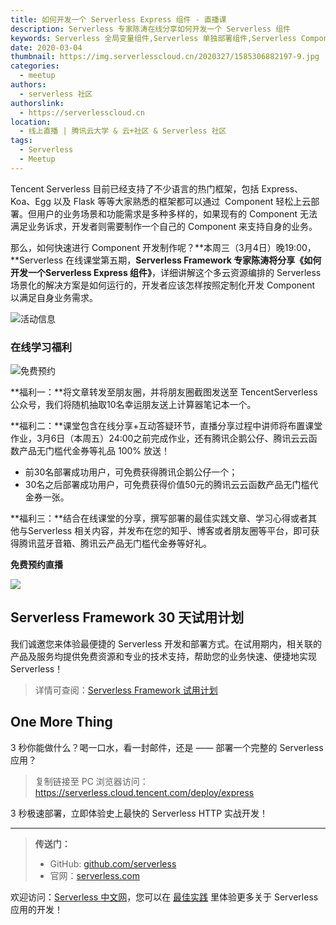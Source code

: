 ```yaml
---
title: 如何开发一个 Serverless Express 组件 - 直播课
description: Serverless 专家陈涛在线分享如何开发一个 Serverless 组件
keywords: Serverless 全局变量组件,Serverless 单独部署组件,Serverless Component
date: 2020-03-04
thumbnail: https://img.serverlesscloud.cn/2020327/1585306882197-9.jpg
categories:
  - meetup
authors:
  - serverless 社区
authorslink:
  - https://serverlesscloud.cn
location: 
  - 线上直播 | 腾讯云大学 & 云+社区 & Serverless 社区
tags:
  - Serverless
  - Meetup  
---
```


Tencent Serverless 目前已经支持了不少语言的热门框架，包括 Express、 Koa、Egg 以及 Flask 等等大家熟悉的框架都可以通过  Component 轻松上云部署。但用户的业务场景和功能需求是多种多样的，如果现有的 Component 无法满足业务诉求，开发者则需要制作一个自己的 Component 来支持自身的业务。

那么，如何快速进行 Component 开发制作呢？**本周三（3月4日）晚19:00，**Serverless 在线课堂第五期，**Serverless Framework 专家陈涛将分享《如何开发一个Serverless Express 组件》**，详细讲解这个多云资源编排的 Serverless 场景化的解决方案是如何运行的，开发者应该怎样按照定制化开发 Component 以满足自身业务需求。

![活动信息](https://img.serverlesscloud.cn/2020325/1585125058534-IMG_0294.JPG)

### 在线学习福利

![免费预约](https://img.serverlesscloud.cn/2020325/1585125194298-IMG_0295.PNG)

**福利一：**将文章转发至朋友圈，并将朋友圈截图发送至 TencentServerless 公众号，我们将随机抽取10名幸运朋友送上计算器笔记本一个。  
  
**福利二：**课堂包含在线分享+互动答疑环节，直播分享过程中讲师将布置课堂作业，3月6日（本周五）24:00之前完成作业，还有腾讯企鹅公仔、腾讯云云函数产品无门槛代金券等礼品 100\% 放送！
- 前30名部署成功用户，可免费获得腾讯企鹅公仔一个；
- 30名之后部署成功用户，可免费获得价值50元的腾讯云云函数产品无门槛代金券一张。

**福利三：**结合在线课堂的分享，撰写部署的最佳实践文章、学习心得或者其他与Serverless 相关内容，并发布在您的知乎、博客或者朋友圈等平台，即可获得腾讯蓝牙音箱、腾讯云产品无门槛代金券等好礼。

**免费预约直播**

![](https://mmbiz.qpic.cn/mmbiz_png/YHl6UWa9s60lk9Qiaz779rjazgZALEYDLqdOae7JfVIMsB5RmDZapdDpdmHl5MnZtnXyztztSrLWl5KsDA287gg/640?wx_fmt=png)

## Serverless Framework 30 天试用计划

我们诚邀您来体验最便捷的 Serverless 开发和部署方式。在试用期内，相关联的产品及服务均提供免费资源和专业的技术支持，帮助您的业务快速、便捷地实现 Serverless！

> 详情可查阅：[Serverless Framework 试用计划](https://cloud.tencent.com/document/product/1154/38792)

## One More Thing
<div id='scf-deploy-iframe-or-md'><div><p>3 秒你能做什么？喝一口水，看一封邮件，还是 —— 部署一个完整的 Serverless 应用？</p><blockquote><p>复制链接至 PC 浏览器访问：<a href="https://serverless.cloud.tencent.com/deploy/express">https://serverless.cloud.tencent.com/deploy/express</a></p></blockquote><p>3 秒极速部署，立即体验史上最快的 Serverless HTTP 实战开发！</p></div></div>

---

> **传送门：**
> - GitHub: [github.com/serverless](https://github.com/serverless/serverless/blob/master/README_CN.md) 
> - 官网：[serverless.com](https://serverless.com/)

欢迎访问：[Serverless 中文网](https://serverlesscloud.cn/)，您可以在 [最佳实践](https://serverlesscloud.cn/best-practice) 里体验更多关于 Serverless 应用的开发！
